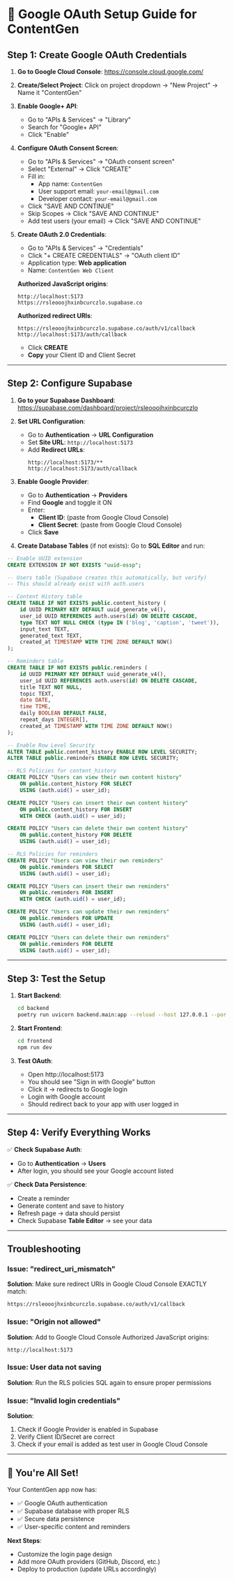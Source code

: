 # 🔐 Google OAuth Setup Guide for ContentGen

## Step 1: Create Google OAuth Credentials

1. **Go to Google Cloud Console**: https://console.cloud.google.com/
2. **Create/Select Project**: Click on project dropdown → "New Project" → Name it "ContentGen"
3. **Enable Google+ API**:
   - Go to "APIs & Services" → "Library"
   - Search for "Google+ API"
   - Click "Enable"

4. **Configure OAuth Consent Screen**:
   - Go to "APIs & Services" → "OAuth consent screen"
   - Select "External" → Click "CREATE"
   - Fill in:
     - App name: `ContentGen`
     - User support email: `your-email@gmail.com`
     - Developer contact: `your-email@gmail.com`
   - Click "SAVE AND CONTINUE"
   - Skip Scopes → Click "SAVE AND CONTINUE"
   - Add test users (your email) → Click "SAVE AND CONTINUE"

5. **Create OAuth 2.0 Credentials**:
   - Go to "APIs & Services" → "Credentials"
   - Click "+ CREATE CREDENTIALS" → "OAuth client ID"
   - Application type: **Web application**
   - Name: `ContentGen Web Client`
   
   **Authorized JavaScript origins**:
   ```
   http://localhost:5173
   https://rsleooojhxinbcurczlo.supabase.co
   ```
   
   **Authorized redirect URIs**:
   ```
   https://rsleooojhxinbcurczlo.supabase.co/auth/v1/callback
   http://localhost:5173/auth/callback
   ```
   
   - Click **CREATE**
   - **Copy** your Client ID and Client Secret

---

## Step 2: Configure Supabase

1. **Go to your Supabase Dashboard**: https://supabase.com/dashboard/project/rsleooojhxinbcurczlo

2. **Set URL Configuration**:
   - Go to **Authentication** → **URL Configuration**
   - Set **Site URL**: `http://localhost:5173`
   - Add **Redirect URLs**:
     ```
     http://localhost:5173/**
     http://localhost:5173/auth/callback
     ```

3. **Enable Google Provider**:
   - Go to **Authentication** → **Providers**
   - Find **Google** and toggle it ON
   - Enter:
     - **Client ID**: (paste from Google Cloud Console)
     - **Client Secret**: (paste from Google Cloud Console)
   - Click **Save**

4. **Create Database Tables** (if not exists):
   Go to **SQL Editor** and run:

```sql
-- Enable UUID extension
CREATE EXTENSION IF NOT EXISTS "uuid-ossp";

-- Users table (Supabase creates this automatically, but verify)
-- This should already exist with auth.users

-- Content History table
CREATE TABLE IF NOT EXISTS public.content_history (
    id UUID PRIMARY KEY DEFAULT uuid_generate_v4(),
    user_id UUID REFERENCES auth.users(id) ON DELETE CASCADE,
    type TEXT NOT NULL CHECK (type IN ('blog', 'caption', 'tweet')),
    input_text TEXT,
    generated_text TEXT,
    created_at TIMESTAMP WITH TIME ZONE DEFAULT NOW()
);

-- Reminders table
CREATE TABLE IF NOT EXISTS public.reminders (
    id UUID PRIMARY KEY DEFAULT uuid_generate_v4(),
    user_id UUID REFERENCES auth.users(id) ON DELETE CASCADE,
    title TEXT NOT NULL,
    topic TEXT,
    date DATE,
    time TIME,
    daily BOOLEAN DEFAULT FALSE,
    repeat_days INTEGER[],
    created_at TIMESTAMP WITH TIME ZONE DEFAULT NOW()
);

-- Enable Row Level Security
ALTER TABLE public.content_history ENABLE ROW LEVEL SECURITY;
ALTER TABLE public.reminders ENABLE ROW LEVEL SECURITY;

-- RLS Policies for content_history
CREATE POLICY "Users can view their own content history"
    ON public.content_history FOR SELECT
    USING (auth.uid() = user_id);

CREATE POLICY "Users can insert their own content history"
    ON public.content_history FOR INSERT
    WITH CHECK (auth.uid() = user_id);

CREATE POLICY "Users can delete their own content history"
    ON public.content_history FOR DELETE
    USING (auth.uid() = user_id);

-- RLS Policies for reminders
CREATE POLICY "Users can view their own reminders"
    ON public.reminders FOR SELECT
    USING (auth.uid() = user_id);

CREATE POLICY "Users can insert their own reminders"
    ON public.reminders FOR INSERT
    WITH CHECK (auth.uid() = user_id);

CREATE POLICY "Users can update their own reminders"
    ON public.reminders FOR UPDATE
    USING (auth.uid() = user_id);

CREATE POLICY "Users can delete their own reminders"
    ON public.reminders FOR DELETE
    USING (auth.uid() = user_id);
```

---

## Step 3: Test the Setup

1. **Start Backend**:
   ```bash
   cd backend
   poetry run uvicorn backend.main:app --reload --host 127.0.0.1 --port 8000
   ```

2. **Start Frontend**:
   ```bash
   cd frontend
   npm run dev
   ```

3. **Test OAuth**:
   - Open http://localhost:5173
   - You should see "Sign in with Google" button
   - Click it → redirects to Google login
   - Login with Google account
   - Should redirect back to your app with user logged in

---

## Step 4: Verify Everything Works

✅ **Check Supabase Auth**:
- Go to **Authentication** → **Users**
- After login, you should see your Google account listed

✅ **Check Data Persistence**:
- Create a reminder
- Generate content and save to history
- Refresh page → data should persist
- Check Supabase **Table Editor** → see your data

---

## Troubleshooting

### Issue: "redirect_uri_mismatch"
**Solution**: Make sure redirect URIs in Google Cloud Console EXACTLY match:
```
https://rsleooojhxinbcurczlo.supabase.co/auth/v1/callback
```

### Issue: "Origin not allowed"
**Solution**: Add to Google Cloud Console Authorized JavaScript origins:
```
http://localhost:5173
```

### Issue: User data not saving
**Solution**: Run the RLS policies SQL again to ensure proper permissions

### Issue: "Invalid login credentials"
**Solution**: 
1. Check if Google Provider is enabled in Supabase
2. Verify Client ID/Secret are correct
3. Check if your email is added as test user in Google Cloud Console

---

## 🎉 You're All Set!

Your ContentGen app now has:
- ✅ Google OAuth authentication
- ✅ Supabase database with proper RLS
- ✅ Secure data persistence
- ✅ User-specific content and reminders

**Next Steps**:
- Customize the login page design
- Add more OAuth providers (GitHub, Discord, etc.)
- Deploy to production (update URLs accordingly)
